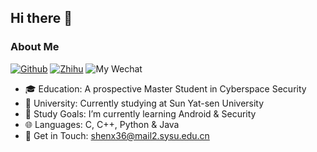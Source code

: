 ## Hi there 👋

### About Me
[![Github](https://img.shields.io/badge/-GitHub-333333?style=flat&logo=GitHub&logoColor=FFFFFF&color=000000)](https://github.com/strugg1ing)  [![Zhihu](https://img.shields.io/badge/-Zhihu-333333?style=flat&logo=Zhihu&logoColor=FFFFFF&color=0084FF)](https://www.zhihu.com/people/cdr-66) ![My Wechat](https://img.shields.io/badge/WeChat-Strugg1e__S-green?style=flat&logo=WeChat)

- 🎓 Education: A prospective Master Student in Cyberspace Security
- 🏫 University: Currently studying at Sun Yat-sen University 
- 🔭 Study Goals: I’m currently learning Android & Security 
- 🌐 Languages: C, C++, Python & Java
- 📧 Get in Touch: shenx36@mail2.sysu.edu.cn
